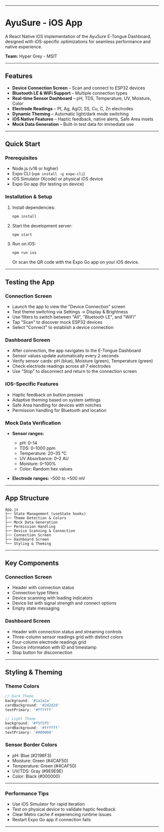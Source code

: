 
---

# AyuSure - iOS App

A React Native iOS implementation of the AyuSure E-Tongue Dashboard, designed with iOS-specific optimizations for seamless performance and native experience.

**Team:** Hyper Grey - MSIT

---

## Features

* **Device Connection Screen** – Scan and connect to ESP32 devices
* **Bluetooth LE & WiFi Support** – Multiple connection types
* **Real-time Sensor Dashboard** – pH, TDS, Temperature, UV, Moisture, Color
* **Electrode Readings** – Pt, Ag, AgCl, SS, Cu, C, Zn electrodes
* **Dynamic Theming** – Automatic light/dark mode switching
* **iOS Native Features** – Haptic feedback, native alerts, Safe Area insets
* **Mock Data Generation** – Built-in test data for immediate use

---

## Quick Start

### Prerequisites

* Node.js (v16 or higher)
* Expo CLI (`npm install -g expo-cli`)
* iOS Simulator (Xcode) or physical iOS device
* Expo Go app (for testing on device)

### Installation & Setup

1. Install dependencies:

   ```bash
   npm install
   ```

2. Start the development server:

   ```bash
   npm start
   ```

3. Run on iOS:

   ```bash
   npm run ios
   ```

   Or scan the QR code with the Expo Go app on your iOS device.

---

## Testing the App

### Connection Screen

* Launch the app to view the "Device Connection" screen
* Test theme switching via Settings → Display & Brightness
* Use filters to switch between "All", "Bluetooth LE", and "WiFi"
* Tap "Scan" to discover mock ESP32 devices
* Select "Connect" to establish a device connection

### Dashboard Screen

* After connection, the app navigates to the E-Tongue Dashboard
* Sensor values update automatically every 2 seconds
* Verify sensor cards: pH (blue), Moisture (green), Temperature (green)
* Check electrode readings across all 7 electrodes
* Use "Stop" to disconnect and return to the connection screen

### iOS-Specific Features

* Haptic feedback on button presses
* Adaptive theming based on system settings
* Safe Area handling for devices with notches
* Permission handling for Bluetooth and location

### Mock Data Verification

* **Sensor ranges:**

  * pH: 0–14
  * TDS: 0–1000 ppm
  * Temperature: 20–35 °C
  * UV Absorbance: 0–2 AU
  * Moisture: 0–100%
  * Color: Random hex values
* **Electrode ranges:** –500 to +500 mV

---

## App Structure

```
App.js
├── State Management (useState hooks)
├── Theme Detection & Colors
├── Mock Data Generation
├── Permission Handling
├── Device Scanning & Connection
├── Connection Screen
├── Dashboard Screen
└── Styling & Theming
```

---

## Key Components

### Connection Screen

* Header with connection status
* Connection type filters
* Device scanning with loading indicators
* Device list with signal strength and connect options
* Empty state messaging

### Dashboard Screen

* Header with connection status and streaming controls
* Three-column sensor readings grid with distinct colors
* Four-column electrode readings grid
* Device information with ID and timestamp
* Stop button for disconnection

---

## Styling & Theming

### Theme Colors

```javascript
// Dark Theme
background: '#1a1a1a'
cardBackground: '#2d2d2d'
textPrimary: '#ffffff'

// Light Theme
background: '#f5f5f5'
cardBackground: '#ffffff'
textPrimary: '#000000'
```

### Sensor Border Colors

* pH: Blue (#2196F3)
* Moisture: Green (#4CAF50)
* Temperature: Green (#4CAF50)
* UV/TDS: Gray (#9E9E9E)
* Color: Black (#000000)

---

### Performance Tips

* Use iOS Simulator for rapid iteration
* Test on physical device to validate haptic feedback
* Clear Metro cache if experiencing runtime issues
* Restart Expo Go app if connection fails

---
